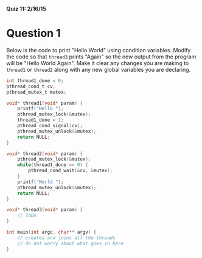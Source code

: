 **Quiz 11: 2/16/15**


# Question 1
Below is the code to print "Hello World" using condition variables.  Modify the code so that `thread3` prints "Again" so the new output from the program will be "Hello World Again".  Make it clear any changes you are making to `thread1` or `thread2` along with any new global variables you are declaring.

~~~C
int thread1_done = 0;
pthread_cond_t cv;
pthread_mutex_t mutex;

void* thread1(void* param) {
	printf("Hello ");
	pthread_mutex_lock(&mutex);
	thread1_done = 1;
	pthread_cond_signal(cv);
	pthread_mutex_unlock(&mutex);
	return NULL;
}

void* thread2(void* param) {
	pthread_mutex_lock(&mutex);
	while(thread1_done == 0) {
		pthread_cond_wait(&cv, &mutex);
	}
	printf("World ");
	pthread_mutex_unlock(&mutex);
	return NULL;
}

void* thread3(void* param) {
	// ToDo
}

int main(int argc, char** argv) {
	// creates and joins all the threads
	// do not worry about what goes in here
}
~~~

